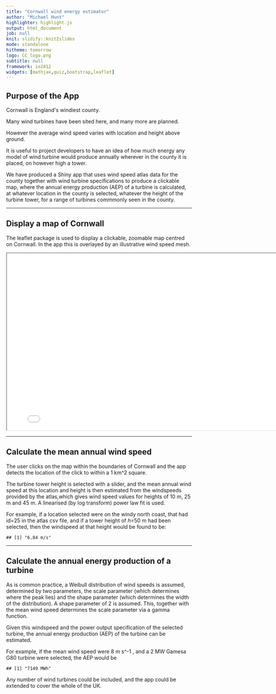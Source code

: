 ```yaml
---
title: "Cornwall wind energy estimator"
author: "Michael Hunt"
highlighter: highlight.js
output: html_document
job: null
knit: slidify::knit2slides
mode: standalone
hitheme: tomorrow
logo: CC_logo.png
subtitle: null
framework: io2012
widgets: [mathjax,quiz,bootstrap,leaflet]
---
```


## Purpose of the App
Cornwall is England's windiest county.  
  
Many wind turbines have been sited here, and many more are planned.  
  
  
However the average wind speed varies with location and height above ground.
  

It is useful to project developers to have an idea of how much energy any model of wind turbine would produce annually wherever in the county it is placed, on however high a tower.
    

We have produced a Shiny app that uses wind speed atlas data for the county together with wind turbine specifications to produce a clickable map, where the annual energy production (AEP) of a turbine is calculated, at whatever location in the county is selected, whatever the height of the turbine tower, for a range of turbines commmonly seen in the county.



--- 
## Display a map of Cornwall



The leaflet package is used to display a clickable, zoomable map centred on Cornwall. In the app this is overlayed by an illustrative wind speed mesh.
  
<iframe src="cornwall.html" STYLE="width:800px;height:480px"> </iframe>


---

## Calculate the mean annual wind speed

The user clicks on the map within the boundaries of Cornwall and the app detects the location of the click to within a 1 km^2 square. 

The turbine tower height is selected with a slider, and the mean annual wind speed at this location and height is then estimated from the windspeeds provided by the atlas,which gives wind speed values for heights of 10 m, 25 m and 45 m. A linearised (by log transform) power law fit is used.

For example, if a location selected were on the windy north coast, that had id=25 in the atlas csv file, and if a tower height of *h*=50 m had been selected, then the windspeed at that height would be found to be:




```
## [1] "6.84 m/s"
```


---

## Calculate the annual energy production of a turbine

As is common practice, a Weibull distribution of wind speeds is assumed, determined by two parameters, the scale parameter (which determines where the peak lies) and the shape parameter (which determines the width of the distribution). A shape parameter of 2 is assumed. This, together with the mean wind speed determines the scale parameter via a gamma function.
  
Given this windspeed and the power output specification of the selected turbine, the annual energy production (AEP) of the turbine can be estimated.
  
For example, if the mean wind speed were 8 m s^-1 , and a 2 MW Gamesa G80  turbine were selected, the AEP would be





```
## [1] "7149 MWh"
```
Any number of wind turbines could be included, and the app could be extended to cover the whole of the UK.



